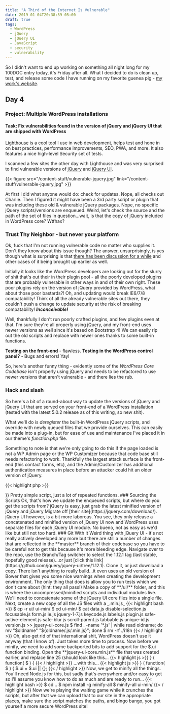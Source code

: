 ```yaml
---
title: "A Third of the Internet Is Vulnerable"
date: 2019-01-04T20:38:59-05:00
draft: true
tags: 
  - WordPress
  - jQuery
  - jQuery UI
  - JavaScript
  - security
  - vulnerability
---
```


So I didn't want to end up working on something all night long for my 100DOC entry today, it's Friday after all.
What I decided to do is clean up, test, and release some code I have running on my favorite guenea pig - [my work's website](https://fiercesw.com/).

## Day 4
### Project: Multiple WordPress installations
#### Task: Fix vulnerabilities found in the version of jQuery and jQuery UI that are shipped with WordPress

[Lighthouse](https://developers.google.com/web/tools/lighthouse/) is a cool tool I use in web development, helps test and hone in on best practices, performance improvements, SEO, PWA, and more.  It also features a nice high-level Security set of tests.

I scanned a few sites the other day with Lighthouse and was very surprised to find vulnerable versions of [jQuery](https://snyk.io/vuln/npm:jquery?lh=1.12.4) and [jQuery UI](https://snyk.io/vuln/npm:jquery-ui?lh=1.11.4).

{{< figure src="/content-stuff/vulnerable-jquery.jpg" link="/content-stuff/vulnerable-jquery.jpg" >}}

At first I did what anyone would do: check for updates.  Nope, all checks out Charlie.
Then I figured it might have been a 3rd party script or plugin that was including these old & vulnerable jQuery packages.  Nope, no specific jQuery scripts/versions are enqueued.  Weird, let's check the source and the path of the set of files in question...wait, is that the copy of jQuery included in WordPress core?  Wtfhax?

### Trust Thy Neighbor - but never your platform
Ok, fuck that I'm not running vulnerable code no matter who supplies it.  Don't they know about this issue though?  The answer, unsurprisingly, is yes though what is surprising is that [there has been discussion for a while](https://core.trac.wordpress.org/ticket/37110) and other cases of it being brought up earlier as well.

Initially it looks like the WordPress developers are looking out for the slurry of shit that's out their in their plugin pool - all the poorly developed plugins that are probably vulnerable in other ways in and of their own right.  These poor plugins rely on the version of jQuery provided by WordPress, what about those poor bastards?!  Oh, and updating would break IE6/7/8 compatability!  Think of all the already vulnerable sites out there, they couldn't push a change to update security at the risk of breaking compatability!  _**Inconceivable!**_

Well, thankfully I don't run poorly crafted plugins, and few plugins even at that.  I'm sure they're all properly using jQuery, and my front-end uses newer versions as well since it's based on Bootstrap 4!
We can easily rip out the old scripts and replace with newer ones thanks to some built-in functions.

**Testing on the front-end** - flawless.
**Testing in the WordPress control panel?** - Bugs and errors!  Yay!

So, here's another funny thing - evidently some of the _WordPress Core Codebase_ isn't properly using jQuery and needs to be refactored to use newer versions that aren't vulnerable - and there lies the rub.

### Hack and slash
So here's a bit of a round-about way to update the versions of jQuery and jQuery UI that are served on your front-end of a WordPress installation (tested with the latest 5.0.2 release as of this writing, so new shit).

What we'll do is _deregister_ the built-in WordPress jQuery scripts, and override with newly queued files that we provide ourselves.  This can easily be made into a plug-in, but for ease of use and maintenance I've placed it in our theme's _function.php_ file.

Something to note is that we're only going to do this if the page loaded is not a WP Admin page or the WP Customizer because that code base still needs refactoring to work.  Thankfully the largest attack surface is the front-end (this contact forms, etc), and the Admin/Customizer has additional authentication measures in place before an attacker could hit an older version of jQuery.

{{< highlight php >}}
<?php
function kemo_jquery_updater() {
  wp_deregister_script('jquery');
  wp_deregister_script('jquery-core');
  wp_deregister_script('jquery-migrate');


  wp_deregister_script('jquery-ui-core');
  wp_deregister_script('jquery-ui-widget');
  wp_deregister_script('jquery-ui-accordion');
  wp_deregister_script('jquery-ui-autocomplete');
  wp_deregister_script('jquery-ui-button');
  wp_deregister_script('jquery-ui-datepicker');
  wp_deregister_script('jquery-ui-dialog');
  wp_deregister_script('jquery-ui-draggable');
  wp_deregister_script('jquery-ui-droppable');
  wp_deregister_script('jquery-ui-menu');
  wp_deregister_script('jquery-ui-mouse');
  wp_deregister_script('jquery-ui-position');
  wp_deregister_script('jquery-ui-progressbar');
  wp_deregister_script('jquery-ui-selectable');
  wp_deregister_script('jquery-ui-resizable');
  wp_deregister_script('jquery-ui-selectmenu');
  wp_deregister_script('jquery-ui-sortable');
  wp_deregister_script('jquery-ui-slider');
  wp_deregister_script('jquery-ui-spinner');
  wp_deregister_script('jquery-ui-tooltip');
  wp_deregister_script('jquery-ui-tabs');
  wp_deregister_script('jquery-ui-effects-core');
  wp_deregister_script('jquery-ui-effects-blind');
  wp_deregister_script('jquery-ui-effects-bounce');
  wp_deregister_script('jquery-ui-effects-clip');
  wp_deregister_script('jquery-ui-effects-drop');
  wp_deregister_script('jquery-ui-effects-explode');
  wp_deregister_script('jquery-ui-effects-fade');
  wp_deregister_script('jquery-ui-effects-fold');
  wp_deregister_script('jquery-ui-effects-highlight');
  wp_deregister_script('jquery-ui-effects-pulsate');
  wp_deregister_script('jquery-ui-effects-scale');
  wp_deregister_script('jquery-ui-effects-shake');
  wp_deregister_script('jquery-ui-effects-slide');
  wp_deregister_script('jquery-ui-effects-transfer');


  wp_register_script( 'jquery', get_stylesheet_directory_uri() . '/js/jquery-3.3.1.min.js', array(), '3.3.1' );
  wp_register_script( 'jquery-core', get_stylesheet_directory_uri() . '/js/jquery-3.3.1.min.js', array(), '3.3.1' );
  wp_register_script( 'jquery-migrate', get_stylesheet_directory_uri() . '/js/jquery-migrate-3.0.1.min.js', array('jquery'), '3.0.1' );


  wp_register_script( 'jquery-ui-core', get_stylesheet_directory_uri() . '/js/vendor/jquery-ui/jquery-ui-core.min.js', array('jquery-migrate'), '1.12.1' );
  wp_register_script( 'jquery-ui-widget', get_stylesheet_directory_uri() . '/js/vendor/jquery-ui/widget.min.js', array('jquery-ui-core'), '1.12.1' );
  wp_register_script( 'jquery-ui-accordion', get_stylesheet_directory_uri() . '/js/vendor/jquery-ui/accordion.min.js', array('jquery-ui-widget'), '1.12.1' );
  wp_register_script( 'jquery-ui-autocomplete', get_stylesheet_directory_uri() . '/js/vendor/jquery-ui/autocomplete.min.js', array('jquery-ui-widget'), '1.12.1' );
  wp_register_script( 'jquery-ui-button', get_stylesheet_directory_uri() . '/js/vendor/jquery-ui/button.min.js', array('jquery-ui-widget'), '1.12.1' );
  wp_register_script( 'jquery-ui-datepicker', get_stylesheet_directory_uri() . '/js/vendor/jquery-ui/datepicker.min.js', array('jquery-ui-widget'), '1.12.1' );
  wp_register_script( 'jquery-ui-dialog', get_stylesheet_directory_uri() . '/js/vendor/jquery-ui/dialog.min.js', array('jquery-ui-widget'), '1.12.1' );
  wp_register_script( 'jquery-ui-draggable', get_stylesheet_directory_uri() . '/js/vendor/jquery-ui/draggable.min.js', array('jquery-ui-widget'), '1.12.1' );
  wp_register_script( 'jquery-ui-droppable', get_stylesheet_directory_uri() . '/js/vendor/jquery-ui/droppable.min.js', array('jquery-ui-widget'), '1.12.1' );
  wp_register_script( 'jquery-ui-menu', get_stylesheet_directory_uri() . '/js/vendor/jquery-ui/menu.min.js', array('jquery-ui-widget'), '1.12.1' );
  wp_register_script( 'jquery-ui-mouse', get_stylesheet_directory_uri() . '/js/vendor/jquery-ui/mouse.min.js', array('jquery-ui-widget'), '1.12.1' );
  wp_register_script( 'jquery-ui-position', get_stylesheet_directory_uri() . '/js/vendor/jquery-ui/position.min.js', array('jquery-ui-widget'), '1.12.1' );
  wp_register_script( 'jquery-ui-progressbar', get_stylesheet_directory_uri() . '/js/vendor/jquery-ui/progressbar.min.js', array('jquery-ui-widget'), '1.12.1' );
  wp_register_script( 'jquery-ui-selectable', get_stylesheet_directory_uri() . '/js/vendor/jquery-ui/selectable.min.js', array('jquery-ui-widget'), '1.12.1' );
  wp_register_script( 'jquery-ui-resizable', get_stylesheet_directory_uri() . '/js/vendor/jquery-ui/resizable.min.js', array('jquery-ui-widget'), '1.12.1' );
  wp_register_script( 'jquery-ui-selectmenu', get_stylesheet_directory_uri() . '/js/vendor/jquery-ui/selectmenu.min.js', array('jquery-ui-widget'), '1.12.1' );
  wp_register_script( 'jquery-ui-sortable', get_stylesheet_directory_uri() . '/js/vendor/jquery-ui/sortable.min.js', array('jquery-ui-widget'), '1.12.1' );
  wp_register_script( 'jquery-ui-slider', get_stylesheet_directory_uri() . '/js/vendor/jquery-ui/slider.min.js', array('jquery-ui-widget'), '1.12.1' );
  wp_register_script( 'jquery-ui-spinner', get_stylesheet_directory_uri() . '/js/vendor/jquery-ui/spinner.min.js', array('jquery-ui-widget'), '1.12.1' );
  wp_register_script( 'jquery-ui-tooltip', get_stylesheet_directory_uri() . '/js/vendor/jquery-ui/tooltip.min.js', array('jquery-ui-widget'), '1.12.1' );
  wp_register_script( 'jquery-ui-tabs', get_stylesheet_directory_uri() . '/js/vendor/jquery-ui/tabs.min.js', array('jquery-ui-widget'), '1.12.1' );
  wp_register_script( 'jquery-ui-effects-core', get_stylesheet_directory_uri() . '/js/vendor/jquery-ui/effect.min.js', array('jquery-ui-core'), '1.12.1' );
  wp_register_script( 'jquery-ui-effects-blind', get_stylesheet_directory_uri() . '/js/vendor/jquery-ui/effect-blind.min.js', array('jquery-effects-core'), '1.12.1' );
  wp_register_script( 'jquery-ui-effects-bounce', get_stylesheet_directory_uri() . '/js/vendor/jquery-ui/effect-bounce.min.js', array('jquery-effects-core'), '1.12.1' );
  wp_register_script( 'jquery-ui-effects-clip', get_stylesheet_directory_uri() . '/js/vendor/jquery-ui/effect-clip.min.js', array('jquery-effects-core'), '1.12.1' );
  wp_register_script( 'jquery-ui-effects-drop', get_stylesheet_directory_uri() . '/js/vendor/jquery-ui/effect-drop.min.js', array('jquery-effects-core'), '1.12.1' );
  wp_register_script( 'jquery-ui-effects-explode', get_stylesheet_directory_uri() . '/js/vendor/jquery-ui/effect-explode.min.js', array('jquery-effects-core'), '1.12.1' );
  wp_register_script( 'jquery-ui-effects-fade', get_stylesheet_directory_uri() . '/js/vendor/jquery-ui/effect-fade.min.js', array('jquery-effects-core'), '1.12.1' );
  wp_register_script( 'jquery-ui-effects-fold', get_stylesheet_directory_uri() . '/js/vendor/jquery-ui/effect-fold.min.js', array('jquery-effects-core'), '1.12.1' );
  wp_register_script( 'jquery-ui-effects-highlight', get_stylesheet_directory_uri() . '/js/vendor/jquery-ui/effect-highlight.min.js', array('jquery-effects-core'), '1.12.1' );
  wp_register_script( 'jquery-ui-effects-pulsate', get_stylesheet_directory_uri() . '/js/vendor/jquery-ui/effect-pulsate.min.js', array('jquery-effects-core'), '1.12.1' );
  wp_register_script( 'jquery-ui-effects-scale', get_stylesheet_directory_uri() . '/js/vendor/jquery-ui/effect-scale.min.js', array('jquery-effects-core'), '1.12.1' );
  wp_register_script( 'jquery-ui-effects-shake', get_stylesheet_directory_uri() . '/js/vendor/jquery-ui/effect-shake.min.js', array('jquery-effects-core'), '1.12.1' );
  wp_register_script( 'jquery-ui-effects-slide', get_stylesheet_directory_uri() . '/js/vendor/jquery-ui/effect-slide.min.js', array('jquery-effects-core'), '1.12.1' );
  wp_register_script( 'jquery-ui-effects-transfer', get_stylesheet_directory_uri() . '/js/vendor/jquery-ui/effect-transfer.min.js', array('jquery-effects-core'), '1.12.1' );

}
$wp_admin = is_admin();
$wp_customizer = is_customize_preview();

if ( $wp_admin || $wp_customizer ) {
  // echo 'We are in the WP Admin or in the WP Customizer';
}
else {
  add_action('wp_enqueue_scripts', 'kemo_jquery_updater');
}
{{< / highlight >}}

Pretty simple script, just a lot of repeated functions.

### Sourcing the Scripts
Ok, that's how we update the enqueued scripts, but where do you get the scripts from?

jQuery is easy, just grab the latest minified version of jQuery and jQuery Migrate off [their site](https://jquery.com/download/).

jQuery UI however, is a bit more laborous.  You see, they only release a concatenated and minified version of jQuery UI now and WordPress uses separate files for each jQuery UI module.  No bueno, not as easy as we'd like but still not too hard.

### Git With It
Weird thing with jQuery UI - it's not really actively developed any more but there are still a number of changes that are reflected in the **master** branch of their codebase so you have to be careful not to get this because it's more bleeding edge.

Navigate over to the repo, use the Branch/Tag switcher to select the 1.12.1 tag (last stable, hopefully good release)...or just [click this link](https://github.com/jquery/jquery-ui/tree/1.12.1).

Clone it, or just download a copy.

There isn't anything to really build...it even uses an old version of Bower that gives you some nice warnings when creating the development environment.  The only thing that does is allow you to run tests which we don't care about (hint: they all pass!)

Make a copy of **/ui/** folder, and this is where the uncompressed/minified scripts and individual modules live.  We'll need to concatenate some of the jQuery UI core files into a single file.  Next, create a new copy of all the JS files with a _.min.js_
{{< highlight bash >}}
$ cp -r ui/ ui-min/
$ cd ui-min/
$ cat data.js disable-selection.js focusable.js form.js ie.js jquery-1-7.js keycode.js labels.js plugin.js safe-active-element.js safe-blur.js scroll-parent.js tabbable.js unique-id.js version.js >> jquery-ui-core.js
$ find . -name '*.js' | while read oldname; do mv "$oldname" "${oldname/.js/.min.js}"; done
$ rm -rf ./i18n
{{< / highlight >}}
Oh, also get rid of that international shit, WordPress doesn't use it anyway (that I know of).  Just takes more time to process.

Now before we minify, we need to add some backported bits to add support for the $.ui function binding.  Open the **jquery-ui-core.min.js** file that was created earlier, and replace line 25 (should look like this...
{{< highlight js >}}
} ( function( $ ) {
{{< / highlight >}}
...with this...
{{< highlight js >}}
} ( function( $ ) { $.ui = $.ui || {};
{{< / highlight >}}

Now, we get to minify all the things.  You'll need Node.js for this, but sadly that's everywhere and/or easy to get so I'll assume you know how to do as much and are ready to run...
{{< highlight bash >}}
$ cd ..
$ npm install -g minify-all
$ minify-all ui-min/
{{< / highlight >}}

Now we're playing the waiting game while it crunches the scripts, but after that we can upload that to our site in the appropriate places, make sure the script matches the paths, and bingo bango, you got yourself a more secure WordPress site!
